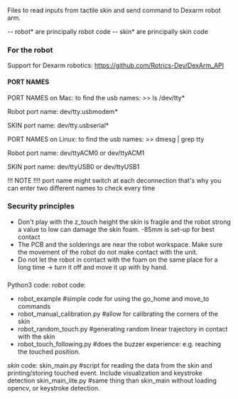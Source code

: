 Files to read inputs from tactile skin and send command to Dexarm robot arm.

-- robot* are principally robot code
-- skin* are principally skin code

### For the robot
Support for Dexarm robotics: https://github.com/Rotrics-Dev/DexArm_API
#### PORT NAMES
PORT NAMES on Mac:
to find the usb names: >> ls /dev/tty*

Robot port name:  dev/tty.usbmodem*

SKIN port name: dev/tty.usbserial*


PORT NAMES on Linux: 
to find the usb names: >> dmesg | grep tty

Robot port name: dev/ttyACM0 or dev/ttyACM1

SKIN port name: dev/ttyUSB0 or dev/ttyUSB1

!!! NOTE !!!! port name might switch at each deconnection that's why you can enter two different names to check every time

### Security principles

- Don't play with the z_touch height the skin is fragile and the robot strong a value to low can damage the skin foam. -85mm is set-up for best contact
- The PCB and the solderings are near the robot workspace. Make sure the movement of the robot do not make contact with the unit.
- Do not let the robot in contact with the foam on the same place for a long time -> turn it off and move it up with by hand.

###
Python3 code:
*robot* code:
- robot_example #simple code for using the go_home and move_to commands
- robot_manual_calibration.py #allow for calibrating the corners of the skin
- robot_random_touch.py #generating random linear trajectory in contact with the skin
- robot_touch_following.py #does the buzzer experience: e.g. reaching the touched position.

*skin* code:
skin_main.py #script for reading the data from the skin and printing/storing touched event. Include visualization and keystroke detection
skin_main_lite.py #same thing than skin_main without loading opencv, or keystroke detection.




